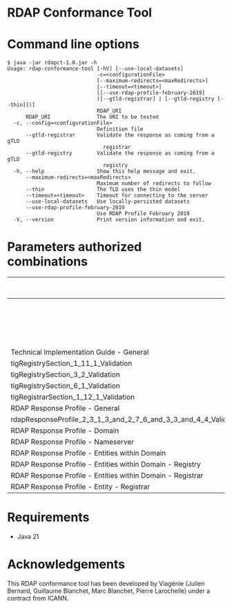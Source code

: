 # RDAP Conformance Tool

# Command line options

```
$ java -jar rdapct-1.0.jar -h
Usage: rdap-conformance-tool [-hV] [--use-local-datasets]
                             -c=<configurationFile>
                             [--maximum-redirects=<maxRedirects>]
                             [--timeout=<timeout>]
                             [[--use-rdap-profile-february-2019]
                             ([--gtld-registrar] | [--gtld-registry [--thin]])]
                             RDAP_URI
      RDAP_URI               The URI to be tested
  -c, --config=<configurationFile>
                             Definition file
      --gtld-registrar       Validate the response as coming from a gTLD
                               registrar
      --gtld-registry        Validate the response as coming from a gTLD
                               registry
  -h, --help                 Show this help message and exit.
      --maximum-redirects=<maxRedirects>
                             Maximum number of redirects to follow
      --thin                 The TLD uses the thin model
      --timeout=<timeout>    Timeout for connecting to the server
      --use-local-datasets   Use locally-persisted datasets
      --use-rdap-profile-february-2019
                             Use RDAP Profile February 2019
  -V, --version              Print version information and exit.
```

# Parameters authorized combinations

|                                                                  | domain/<domain name> | domain/<domain name> | domain/<domain name> | nameserver/<nameserver name> | nameserver/<nameserver name> | entity/<handle> | entity/<handle> | help            | help | nameservers?ip=... | nameservers?ip=... |
|------------------------------------------------------------------|----------------------|----------------|------------------|------------------------------|------------------|-----------------|------------------|-----------------|------------------|--------------------|------------------|
|                                                                  | --gtld-registry      |                | --gtld-registrar | --gtld-registry              | --gtld-registrar | --gtld-registry | --gtld-registrar | --gtld-registry | --gtld-registrar | --gtld-registry    | --gtld-registrar |
|                                                                  | --thin set           | --thin not set |                  |                              |                  |                 |                  |                 |                  |                    |                  |
| Technical Implementation Guide - General                         | x                    | x              | x                | x                            | x                | x               | x                | x               | x                | x                  | x                |
| tigRegistrySection_1_11_1_Validation                             | x                    | x              |                  |                              |                  |                 |                  |                 |                  |                    |                  |
| tigRegistrySection_3_2_Validation                                | x                    | x              |                  |                              |                  |                 |                  |                 |                  |                    |                  |
| tigRegistrySection_6_1_Validation                                | x                    | x              | x                | x                            | x                | x               | x                |                 |                  |                    |                  |
| tigRegistrarSection_1_12_1_Validation                            | x                    | x              | x                | x                            | x                | x               | x                |                 |                  |                    |                  |
| RDAP Response Profile - General                                  | x                    | x              | x                | x                            | x                | x               | x                | x               | x                | x                  | x                |
| rdapResponseProfile_2_3_1_3_and_2_7_6_and_3_3_and_4_4_Validation | x                    | x              | x                | x                            | x                | x               | x                |                 |                  |                    |                  |
| RDAP Response Profile - Domain                                   | x                    | x              | x                |                              |                  |                 |                  |                 |                  |                    |                  |
| RDAP Response Profile - Nameserver                               |                      |                |                  | x                            |                  |                 |                  |                 |                  |                    |                  |
| RDAP Response Profile - Entities within Domain                   |                      | x              | x                |                              |                  |                 |                  |                 |                  |                    |                  |
| RDAP Response Profile - Entities within Domain - Registry        |                      | x              |                  |                              |                  |                 |                  |                 |                  |                    |                  |
| RDAP Response Profile - Entities within Domain - Registrar       |                      |                | x                |                              |                  |                 |                  |                 |                  |                    |                  |
| RDAP Response Profile - Entity - Registrar                       |                      |                |                  |                              |                  | x               |                  |                 |                  |                    |                  |

# Requirements
- Java 21

# Acknowledgements
This RDAP conformance tool has been developed by Viagénie
(Julien Bernard, Guillaume Blanchet, Marc Blanchet, Pierre Larochelle) under a contract from ICANN.
